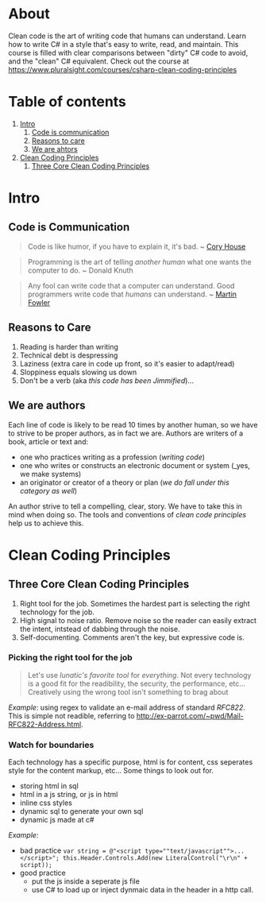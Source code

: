# About
Clean code is the art of writing code that humans can understand. Learn how to write C# in a style that's easy to write, read, and maintain. This course is filled with clear comparisons between "dirty" C# code to avoid, and the "clean" C# equivalent. Check out the course at https://www.pluralsight.com/courses/csharp-clean-coding-principles

# Table of contents
1. [Intro](#intro)
   1. [Code is communication](#codeiscommunication)
   1. [Reasons to care](#reasonstocare)
   1. [We are ahtors](#weareauthors)
1. [Clean Coding Principles](#cleancodingprinciples)
   1. [Three Core Clean Coding Principles](#threeprinciples)

# <a name="intro"></a>Intro
## <a name="codeiscommunication"></a>Code is Communication
> Code is like humor, if you have to explain it, it's bad.
> ~ [Cory House](https://twitter.com/housecor)

> Programming is the art of telling _another human_ what one wants the computer to do.
> ~ Donald Knuth

> Any fool can write code that a computer can understand. Good programmers write code that _humans_ can understand.
> ~ [Martin Fowler](https://twitter.com/martinfowler)

## <a name="reasonstocare"></a>Reasons to Care
1. Reading is harder than writing
1. Technical debt is despressing
1. Laziness (extra care in code up front, so it's easier to adapt/read)
1. Sloppiness equals slowing us down
1. Don't be a verb (aka _this code has been Jimmified_)...

## <a name="weareauthors"></a>We are authors
Each line of code is likely to be read 10 times by another human, so we have to strive to be proper authors, as in fact we are.
Authors are writers of a book, article or text and:
- one who practices writing as a profession (_writing code_)
- one who writes or constructs an electronic document or system (_yes, we make systems)
- an originator or creator of a theory or plan (_we do fall under this category as well_)

An author strive to tell a compelling, clear, story. We have to take this in mind when doing so. 
The tools and conventions of _clean code principles_ help us to achieve this.

# <a name="cleancodingprinciples"></a>Clean Coding Principles
## <a name="threeprinciples"></a>Three Core Clean Coding Principles
1. Right tool for the job. Sometimes the hardest part is selecting the right technology for the job.
1. High signal to noise ratio. Remove noise so the reader can easily extract the intent, intstead of dabbing through the noise.
1. Self-documenting. Comments aren't the key, but expressive code is.

### Picking the right tool for the job
> Let's use _lunatic's favorite tool_ for _everything_.
Not every technology is a good fit for the readibility, the security, the performance, etc... Creatively using the wrong tool isn't something to brag about

*Example*: using regex to validate an e-mail address of standard _RFC822_. 
This is simple not readible, referring to http://ex-parrot.com/~pwd/Mail-RFC822-Address.html. 

### Watch for boundaries
Each technology has a specific purpose, html is for content, css seperates style for the content markup, etc...
Some things to look out for.
- storing html in sql
- html in a js string, or js in html
- inline css styles
- dynamic sql to generate your own sql
- dynamic js made at c#

*Example*:
- bad practice ```var string = @"<script type=""text/javascript"">...</script>"; this.Header.Controls.Add(new LiteralControl("\r\n" + script));```
- good practice
  - put the js inside a seperate js file
  - use C# to load up or inject dynmaic data in the header in a http call.